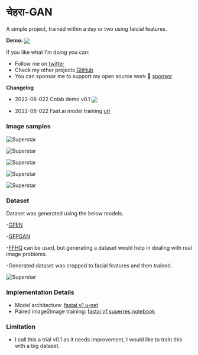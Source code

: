 # चेहरा-GAN

A simple project, trained within a day or two using faicial features.

**Demo:** [<img src="https://colab.research.google.com/assets/colab-badge.svg" align="center">](https://colab.research.google.com/github/vijishmadhavan/Chehara-GAN/blob/master/%E0%A4%9A%E0%A5%87%E0%A4%B9%E0%A4%B0%E0%A4%BE_GAN.ipynb)

If you like what I'm doing you can:

- Follow me on [twitter](https://twitter.com/Vijish68859437)
- Check my other projects [GitHub](https://github.com/vijishmadhavan)
- You can sponsor me to support my open source work 💖 [sponsor](https://github.com/sponsors/vijishmadhavan?o=sd&sc=t)

**Changelog**

* 2022-08-022 Colab demo v0.1 [<img src="https://colab.research.google.com/assets/colab-badge.svg" align="center">](https://colab.research.google.com/github/vijishmadhavan/Chehara-GAN/blob/master/%E0%A4%9A%E0%A5%87%E0%A4%B9%E0%A4%B0%E0%A4%BE_GAN.ipynb)


* 2022-08-022 Fast.ai model training [url](https://github.com/aarcosg/fastai-course-v3-notes/blob/master/refactored_by_topics/CNN_L7_gan_feature-loss.md)


### Image samples 


![Superstar](https://github.com/vijishmadhavan/Chehara-GAN/blob/master/compare/ami-side.jpg)

![Superstar](https://github.com/vijishmadhavan/Chehara-GAN/blob/master/compare/1_7-side.jpg)

![Superstar](https://github.com/vijishmadhavan/Chehara-GAN/blob/master/compare/Adele_crop-side.png)

![Superstar](https://github.com/vijishmadhavan/Chehara-GAN/blob/master/compare/90050137-4da1-44cc-b64b-0b9efc813148-side.jpg)


![Superstar](https://github.com/vijishmadhavan/Chehara-GAN/blob/master/compare/0941881e-1b87-46d3-9b4e-10e9b8b4137b-side.jpg)


### Dataset

Dataset was generated using the below models. 

-[GPEN](https://github.com/yangxy/GPEN)

-[GFPGAN](https://github.com/TencentARC/GFPGAN)

-[FFHQ](https://github.com/NVlabs/ffhq-dataset) can be used, but generating a dataset would help in dealing with real image problems.

-Generated dataset was cropped to facial features and then trained.

![Superstar](https://github.com/vijishmadhavan/Chehara-GAN/blob/master/compare/facial%20feature-side.jpg)



### Implementation Details
- Model architecture: [fastai v1 u-net](https://fastai1.fast.ai/vision.models.unet.html)
- Paired image2image training: [fastai v1 superres notebook](https://github.com/aarcosg/fastai-course-v3-notes/blob/master/refactored_by_topics/CNN_L7_gan_feature-loss.md)

### Limitation

- I call this a trial v0.1 as it needs improvement, I would like to train this with a big dataset.



